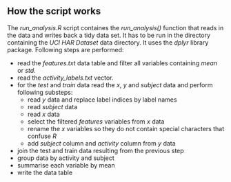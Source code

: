 ## How the script works

The *run_analysis.R* script containes the *run_analysis()* function that reads in the data and writes back a tidy data set. It has to be run in the directory containing the *UCI HAR Dataset* data directory. It uses the *dplyr* library package.
Following steps are performed:
  - read the *features.txt* data table and filter all variables containing *mean* or *std*.
  - read the *activity_labels.txt* vector.
  - for the *test* and *train* data read the *x*, *y* and *subject* data and perform following substeps:
      - read *y* data and replace label indices by label names
      - read *subject* data
      - read *x* data
      - select the filtered *features* variables from *x* data
      - rename the *x* variables so they do not contain special characters that confuse *R*  
      - add *subject* column and *activity* column from *y* data
  - join the test and train data resulting from the previous step
  - group data by activity and subject
  - summarise each variable by mean
  - write the data table
